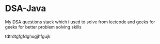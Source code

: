# DSA-Java


My DSA questions stack which i used to solve from leetcode and geeks for geeks for better problem solving skills


tdtrdtgfgfdghugjhfgujk

